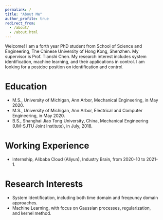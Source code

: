 ```yaml
---
permalink: /
title: "About Me"
author_profile: true
redirect_from: 
  - /about/
  - /about.html
---
```


Welcome! I am a forth year PhD student from School of Science and Engineering, The Chinese University of Hong Kong, Shenzhen. My supervisor is Prof. Tianshi Chen. My research interest includes system identification, machine learning, and their applications in control. I am looking for a postdoc position on identification and control. 


Education
======
- M.S., University of Michigan, Ann Arbor, Mechanical Engineering, in May 2020.
- M.S., University of Michigan, Ann Arbor, Electrical and Computer Engineering, in May 2020.
- B.S., Shanghai Jiao Tong University, China, Mechanical Engineering (UM-SJTU Joint Institute), in July, 2018.

Working Experience
======
- Internship, Alibaba Cloud (Aliyun), Industry Brain, from 2020-10 to 2021-1.


Research Interests
======
- System Identification, including both time domain and freqeuncy domain approaches.
- Machine Learning, with focus on Gaussian processes,  regularization, and kernel method.


